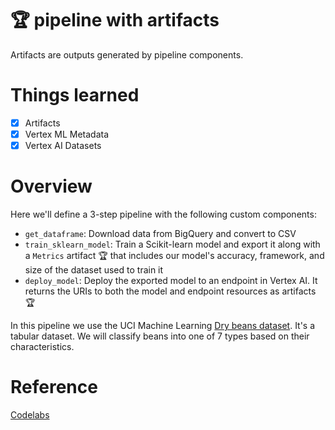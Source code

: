 # 🏆 pipeline with artifacts

Artifacts are outputs generated by pipeline components.

# Things learned
- [x] Artifacts
- [x] Vertex ML Metadata
- [x] Vertex AI Datasets

# Overview
Here we'll define a 3-step pipeline with the following custom components:
- `get_dataframe`: Download data from BigQuery and convert to CSV
- `train_sklearn_model`: Train a Scikit-learn model and export it along with a `Metrics` artifact 🏆 that includes our model's accuracy, framework, and size of the dataset used to train it
- `deploy_model`: Deploy the exported model to an endpoint in Vertex AI. It returns the URIs to both the model and endpoint resources as artifacts 🏆

In this pipeline we use the UCI Machine Learning [Dry beans dataset](https://archive.ics.uci.edu/ml/datasets/Dry+Bean+Dataset). It's a tabular dataset. We will classify beans into one of 7 types based on their characteristics.

# Reference
[Codelabs](https://codelabs.developers.google.com/vertex-mlmd-pipelines)
